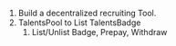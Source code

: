 1. Build a decentralized recruiting Tool.
2. TalentsPool to List TalentsBadge
   1. List/Unlist Badge, Prepay, Withdraw
